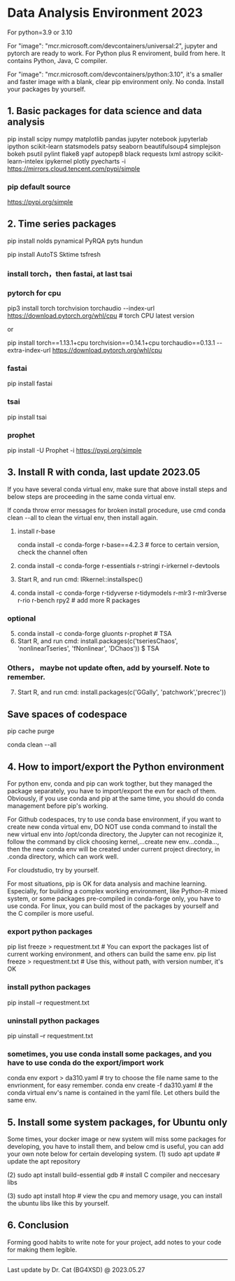 # Data Analysis Environment 2023

For python=3.9 or 3.10

For "image": "mcr.microsoft.com/devcontainers/universal:2", jupyter and pytorch are ready to work. For Python plus R enviroment, build from here. It contains Python, Java, C compiler.

For "image": "mcr.microsoft.com/devcontainers/python:3.10", it's a smaller and faster image with a blank, clear pip environment only. No conda. Install your packages by yourself.

## 1. Basic packages for data science and data analysis

pip install scipy numpy matplotlib pandas jupyter notebook  jupyterlab ipython scikit-learn statsmodels patsy seaborn beautifulsoup4 simplejson bokeh psutil  pylint flake8 yapf autopep8 black requests lxml astropy scikit-learn-intelex ipykernel plotly pyecharts -i https://mirrors.cloud.tencent.com/pypi/simple

### pip default source

 https://pypi.org/simple

## 2. Time series packages

 pip install nolds pynamical PyRQA pyts hundun
 
 pip install  AutoTS Sktime tsfresh

### install torch，then fastai,  at last tsai

### pytorch for cpu

pip3 install torch torchvision torchaudio --index-url https://download.pytorch.org/whl/cpu  # torch CPU latest version

or

pip install torch==1.13.1+cpu torchvision==0.14.1+cpu torchaudio==0.13.1 --extra-index-url https://download.pytorch.org/whl/cpu

### fastai 

pip install fastai

### tsai

pip install tsai

### prophet

pip install -U Prophet -i https://pypi.org/simple

## 3. Install R with conda, last update 2023.05
   If you have several conda virtual env, make sure that above install steps and below steps are proceeding in the same conda virtual env.
   
   If conda throw error messages for broken install procedure, use cmd conda clean --all  to clean the virtual env, then install again.

1. install r-base
   
   conda install -c conda-forge r-base==4.2.3 # force to certain version, check the channel often
 
2. conda install -c conda-forge r-essentials r-stringi r-irkernel r-devtools 
3. Start R, and run cmd:  IRkernel::installspec()
4. conda install -c conda-forge r-tidyverse r-tidymodels r-mlr3 r-mlr3verse r-rio r-bench rpy2 # add more R packages

### optional
5. conda install -c conda-forge gluonts r-prophet # TSA
6. Start R, and run cmd:  install.packages(c('tseriesChaos', 'nonlinearTseries', 'fNonlinear', 'DChaos'))  $ TSA
### Others， maybe not update often, add by yourself. Note to remember.
7. Start R, and run cmd:  install.packages(c('GGally', 'patchwork','precrec')) 
   
## Save spaces of codespace

pip cache purge      

conda clean --all

## 4. How to import/export the Python environment 
   For python env, conda and pip can work togther, but they managed the package separately, you have to import/export the evn for each of them. Obviously, if you use conda and pip at the same time, you should do conda management before pip's working. 
   
   For Github codespaces, try to use conda base environment, if you want to create new conda virtual env, DO NOT use conda command to install the new virtual env into /opt/conda directory, the Jupyter can not recoginize it, follow the command by click choosing kernel,...create new env...conda..., then the new conda env will be created under current project directory, in .conda directory, which can work well.
   
   For cloudstudio, try by yourself.
   
   For most situations, pip is OK for data analysis and machine learning. Especially, for building a complex working environment, like Python-R mixed system, or some packages pre-compiled in conda-forge only, you have to use conda. For linux,  you can build most of the packages by yourself and the C compiler is more useful.
   
### export python packages
pip list freeze > requestment.txt # You can export the packages list of current working environment,  and others can build the same env.
pip list freeze > requestment.txt # Use this, without path, with version number, it's OK

### install python packages
pip install –r requestment.txt

### uninstall python packages
pip uinstall –r requestment.txt

### sometimes, you use conda install some packages, and you have to use conda do the export/import work
conda env export > da310.yaml  # try to choose the file name same to the envrionment, for easy remember.
conda env create -f da310.yaml  # the conda virtual env's name is contained in the yaml file. Let others build the same env.

## 5. Install some system packages, for Ubuntu only
Some times, your docker image or new system will miss some packages for developing, you have to install them, and below cmd is useful, you can add your own note below for certain developing system.
(1) sudo apt update  # update the apt repository

(2) sudo apt install build-essential gdb # install C compiler and neccesary libs

(3) sudo apt install htop  # view the cpu and memory usage, you can install the ubuntu libs like this by yourself.

## 6. Conclusion
Forming good habits to write note for your project, add notes to your code for making them legible. 

--------------
Last update by Dr. Cat (BG4XSD) @ 2023.05.27
